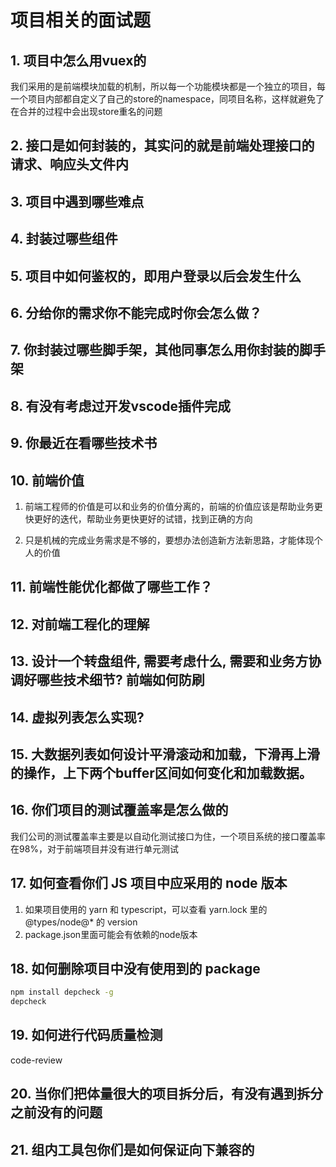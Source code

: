 # 项目相关的面试题

## 1. 项目中怎么用vuex的

我们采用的是前端模块加载的机制，所以每一个功能模块都是一个独立的项目，每一个项目内部都自定义了自己的store的namespace，同项目名称，这样就避免了在合并的过程中会出现store重名的问题

## 2. 接口是如何封装的，其实问的就是前端处理接口的请求、响应头文件内

## 3. 项目中遇到哪些难点

## 4. 封装过哪些组件

## 5. 项目中如何鉴权的，即用户登录以后会发生什么

## 6. 分给你的需求你不能完成时你会怎么做？

## 7. 你封装过哪些脚手架，其他同事怎么用你封装的脚手架

## 8. 有没有考虑过开发vscode插件完成

## 9. 你最近在看哪些技术书

## 10. 前端价值

1. 前端工程师的价值是可以和业务的价值分离的，前端的价值应该是帮助业务更快更好的迭代，帮助业务更快更好的试错，找到正确的方向

2. 只是机械的完成业务需求是不够的，要想办法创造新方法新思路，才能体现个人的价值

## 11. 前端性能优化都做了哪些工作？

## 12. 对前端工程化的理解

## 13. 设计一个转盘组件, 需要考虑什么, 需要和业务方协调好哪些技术细节? 前端如何防刷

## 14. 虚拟列表怎么实现?

## 15. 大数据列表如何设计平滑滚动和加载，下滑再上滑的操作，上下两个buffer区间如何变化和加载数据。

## 16. 你们项目的测试覆盖率是怎么做的

我们公司的测试覆盖率主要是以自动化测试接口为住，一个项目系统的接口覆盖率在98%，对于前端项目并没有进行单元测试

## 17. 如何查看你们 JS 项目中应采用的 node 版本

1. 如果项目使用的 yarn 和 typescript，可以查看 yarn.lock 里的@types/node@* 的 version
2. package.json里面可能会有依赖的node版本
   
## 18. 如何删除项目中没有使用到的 package

```sh
npm install depcheck -g
depcheck
```

## 19. 如何进行代码质量检测

code-review

## 20. 当你们把体量很大的项目拆分后，有没有遇到拆分之前没有的问题

## 21. 组内工具包你们是如何保证向下兼容的
